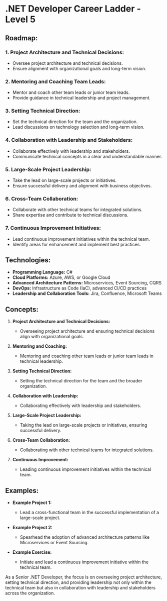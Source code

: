 # .NET Developer Career Ladder - Level 5

## Roadmap:

### 1. Project Architecture and Technical Decisions:
   - Oversee project architecture and technical decisions.
   - Ensure alignment with organizational goals and long-term vision.

### 2. Mentoring and Coaching Team Leads:
   - Mentor and coach other team leads or junior team leads.
   - Provide guidance in technical leadership and project management.

### 3. Setting Technical Direction:
   - Set the technical direction for the team and the organization.
   - Lead discussions on technology selection and long-term vision.

### 4. Collaboration with Leadership and Stakeholders:
   - Collaborate effectively with leadership and stakeholders.
   - Communicate technical concepts in a clear and understandable manner.

### 5. Large-Scale Project Leadership:
   - Take the lead on large-scale projects or initiatives.
   - Ensure successful delivery and alignment with business objectives.

### 6. Cross-Team Collaboration:
   - Collaborate with other technical teams for integrated solutions.
   - Share expertise and contribute to technical discussions.

### 7. Continuous Improvement Initiatives:
   - Lead continuous improvement initiatives within the technical team.
   - Identify areas for enhancement and implement best practices.

## Technologies:

- **Programming Language:** C#
- **Cloud Platforms:** Azure, AWS, or Google Cloud
- **Advanced Architecture Patterns:** Microservices, Event Sourcing, CQRS
- **DevOps:** Infrastructure as Code (IaC), advanced CI/CD practices
- **Leadership and Collaboration Tools:** Jira, Confluence, Microsoft Teams

## Concepts:

1. **Project Architecture and Technical Decisions:**
   - Overseeing project architecture and ensuring technical decisions align with organizational goals.

2. **Mentoring and Coaching:**
   - Mentoring and coaching other team leads or junior team leads in technical leadership.

3. **Setting Technical Direction:**
   - Setting the technical direction for the team and the broader organization.

4. **Collaboration with Leadership:**
   - Collaborating effectively with leadership and stakeholders.

5. **Large-Scale Project Leadership:**
   - Taking the lead on large-scale projects or initiatives, ensuring successful delivery.

6. **Cross-Team Collaboration:**
   - Collaborating with other technical teams for integrated solutions.

7. **Continuous Improvement:**
   - Leading continuous improvement initiatives within the technical team.

## Examples:

- **Example Project 1:**
   - Lead a cross-functional team in the successful implementation of a large-scale project.

- **Example Project 2:**
   - Spearhead the adoption of advanced architecture patterns like Microservices or Event Sourcing.

- **Example Exercise:**
   - Initiate and lead a continuous improvement initiative within the technical team.

As a Senior .NET Developer, the focus is on overseeing project architecture, setting technical direction, and providing leadership not only within the technical team but also in collaboration with leadership and stakeholders across the organization.
